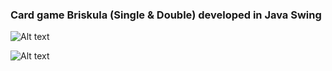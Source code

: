 ### Card game Briskula (Single &amp; Double) developed in Java Swing 



![Alt text](http://i.imgur.com/fRwMz9L.png)


![Alt text](http://i.imgur.com/iLzjdfm.png)
